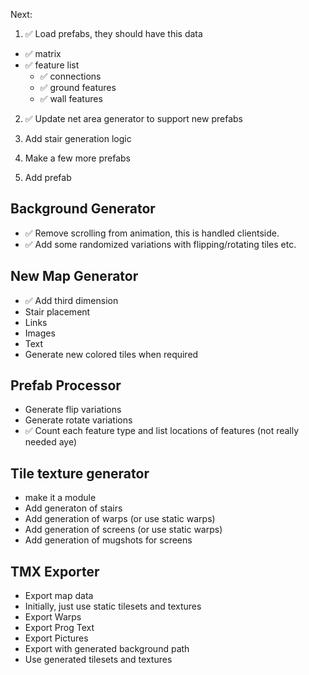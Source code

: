 Next:
1. ✅ Load prefabs, they should have this data
- ✅ matrix
- ✅ feature list
    - ✅ connections
    - ✅ ground features
    - ✅ wall features

2. ✅ Update net area generator to support new prefabs

3. Add stair generation logic 

4. Make a few more prefabs

5. Add prefab 


## Background Generator
- ✅ Remove scrolling from animation, this is handled clientside.
- ✅ Add some randomized variations with flipping/rotating tiles etc.

## New Map Generator
- ✅ Add third dimension
- Stair placement
- Links
- Images
- Text
- Generate new colored tiles when required

## Prefab Processor
- Generate flip variations
- Generate rotate variations
- ✅ Count each feature type and list locations of features (not really needed aye)

## Tile texture generator
- make it a module
- Add generaton of stairs
- Add generation of warps (or use static warps)
- Add generation of screens (or use static warps)
- Add generation of mugshots for screens

## TMX Exporter
- Export map data
- Initially, just use static tilesets and textures
- Export Warps
- Export Prog Text
- Export Pictures
- Export with generated background path
- Use generated tilesets and textures